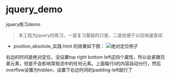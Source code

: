 # jquery_demo
jquery练习demo

> 本工程为jquery的练习，一是复习基础的只是，二是给便于以后快速查阅


- position_absolute_实践.html 的效果如下图：
![绝对定位例子](https://github.com/GrayOxygen/jquery_demo/blob/master/%E5%AE%9A%E4%BD%8D/%E5%AE%9A%E4%BD%8D_absolute_%E6%BC%94%E7%A4%BA%E5%9B%BE.png "绝对定位")

右边的时间是绝对定位，没设置top right bottom left这四个属性，所以会紧跟兄弟元素，但是不会影响常规流中的任何元素。上面每行li的内容自动分行，然后overflow设置为hidden，设置下右边时间的padding-left就行了
